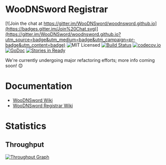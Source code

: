 # WooDNSword Registrar

[![Join the chat at https://gitter.im/WooDNSword/woodnsword.github.io](https://badges.gitter.im/Join%20Chat.svg)](https://gitter.im/WooDNSword/woodnsword.github.io?utm_source=badge&utm_medium=badge&utm_campaign=pr-badge&utm_content=badge)
![MIT Licensed](https://img.shields.io/badge/license-MIT-blue.svg)
[![Build Status](https://travis-ci.org/WooDNSword/registrar.svg?branch=master)](https://travis-ci.org/WooDNSword/registrar)
[![codecov.io](https://codecov.io/github/WooDNSword/registrar/coverage.svg?branch=master)](https://codecov.io/github/WooDNSword/registrar?branch=master)
[![GoDoc](https://godoc.org/github.com/WooDNSword/registrar?status.svg)](https://godoc.org/github.com/WooDNSword/registrar)
[![Stories in Ready](https://badge.waffle.io/WooDNSword/registrar.png?label=ready&title=Ready)](https://waffle.io/WooDNSword/registrar)

We're currently undergoing major refactoring efforts; more info coming soon! 😊

# Documentation

- [WooDNSword Wiki](https://github.com/WooDNSword/woodnsword.github.io/wiki)
- [WooDNSword Registrar Wiki](https://github.com/WooDNSword/registrar/wiki)

# Statistics

## Throughput

[![Throughput Graph](https://graphs.waffle.io/WooDNSword/registrar/throughput.svg)](https://waffle.io/WooDNSword/registrar/metrics)
